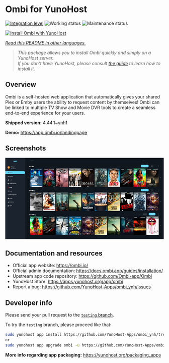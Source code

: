 <!--
N.B.: This README was automatically generated by <https://github.com/YunoHost/apps/tree/master/tools/readme_generator>
It shall NOT be edited by hand.
-->

# Ombi for YunoHost

[![Integration level](https://dash.yunohost.org/integration/ombi.svg)](https://ci-apps.yunohost.org/ci/apps/ombi/) ![Working status](https://ci-apps.yunohost.org/ci/badges/ombi.status.svg) ![Maintenance status](https://ci-apps.yunohost.org/ci/badges/ombi.maintain.svg)

[![Install Ombi with YunoHost](https://install-app.yunohost.org/install-with-yunohost.svg)](https://install-app.yunohost.org/?app=ombi)

*[Read this README in other languages.](./ALL_README.md)*

> *This package allows you to install Ombi quickly and simply on a YunoHost server.*  
> *If you don't have YunoHost, please consult [the guide](https://yunohost.org/install) to learn how to install it.*

## Overview

Ombi is a self-hosted web application that automatically gives your shared Plex or Emby users the ability to request content by themselves! Ombi can be linked to multiple TV Show and Movie DVR tools to create a seamless end-to-end experience for your users.


**Shipped version:** 4.44.1~ynh1

**Demo:** <https://app.ombi.io/landingpage>

## Screenshots

![Screenshot of Ombi](./doc/screenshots/screenshot.jpg)

## Documentation and resources

- Official app website: <https://ombi.io/>
- Official admin documentation: <https://docs.ombi.app/guides/installation/>
- Upstream app code repository: <https://github.com/Ombi-app/Ombi>
- YunoHost Store: <https://apps.yunohost.org/app/ombi>
- Report a bug: <https://github.com/YunoHost-Apps/ombi_ynh/issues>

## Developer info

Please send your pull request to the [`testing` branch](https://github.com/YunoHost-Apps/ombi_ynh/tree/testing).

To try the `testing` branch, please proceed like that:

```bash
sudo yunohost app install https://github.com/YunoHost-Apps/ombi_ynh/tree/testing --debug
or
sudo yunohost app upgrade ombi -u https://github.com/YunoHost-Apps/ombi_ynh/tree/testing --debug
```

**More info regarding app packaging:** <https://yunohost.org/packaging_apps>
